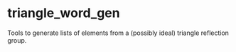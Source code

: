 # triangle_word_gen
Tools to generate lists of elements from a (possibly ideal) triangle reflection group.
